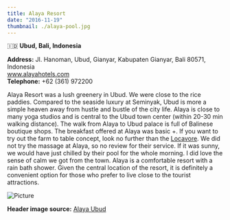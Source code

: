 ```yaml
---
title: Alaya Resort
date: "2016-11-19"
thumbnail: ./alaya-pool.jpg
---
```

🇮🇩 **Ubud, Bali, Indonesia**

**Address:** Jl. Hanoman, Ubud, Gianyar, Kabupaten Gianyar, Bali 80571, Indonesia  
[www.alayahotels.com  
](http://www.alayahotels.com/)
​**Telephone:** +62 (361) 972200

Alaya Resort was a lush greenery in Ubud. We were close to the rice paddies. Compared to the seaside luxury at Seminyak, Ubud is more a simple heaven away from hustle and bustle of the city life. Alaya is close to many yoga studios and is central to the Ubud town center (within 20-30 min walking distance). The walk from Alaya to Ubud palace is full of Balinese boutique shops. The breakfast offered at Alaya was basic +. If you want to try out the farm to table concept, look no further than the [Locavore](http://hola-yolo.weebly.com/food/locavore-to-go). We did not try the massage at Alaya, so no review for their service. If it was sunny, we would have just chilled by their pool for the whole morning. I did love the sense of calm we got from the town. Alaya is a comfortable resort with a rain bath shower. Given the central location of the resort, it is definitely a convenient option for those who prefer to live close to the tourist attractions.

![Picture](https://hola-yolo.weebly.com/uploads/4/8/2/0/48209285/img-7348.jpg)

**Header image source:** [Alaya Ubud](http://alayahotels.com/alayaresortubud/wp-content/uploads/sites/2/2020/10/MAIN-POOL-MANISAN.jpg)